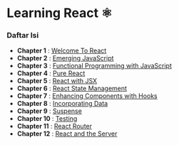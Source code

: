 # Learning React ⚛️

### Daftar Isi

- **Chapter 1** : [Welcome To React](https://github.com/Nivth/Learning_React/tree/main/chapter-01)
- **Chapter 2** : [Emerging JavaScript](https://github.com/Nivth/Learning_React/tree/main/chapter-02)
- **Chapter 3** : [Functional Programming with JavaScript](https://github.com/Nivth/Learning_React/tree/main/chapter-03)
- **Chapter 4** : [Pure React](https://github.com/Nivth/Learning_React/tree/main/chapter-04)
- **Chapter 5** : [React with JSX](https://github.com/Nivth/Learning_React/tree/main/chapter-05)
- **Chapter 6** : [React State Management](https://github.com/Nivth/Learning_React/tree/main/chapter-06)
- **Chapter 7** : [Enhancing Components with Hooks](https://github.com/Nivth/Learning_React/tree/main/chapter-07)
- **Chapter 8** : [Incorporating Data](https://github.com/Nivth/Learning_React/tree/main/chapter-08)
- **Chapter 9** : [Suspense](https://github.com/Nivth/Learning_React/tree/main/chapter-09)
- **Chapter 10** : [Testing](https://github.com/Nivth/Learning_React/tree/main/chapter-10)
- **Chapter 11** : [React Router](https://github.com/Nivth/Learning_React/tree/main/chapter-11)
- **Chapter 12** : [React and the Server](https://github.com/Nivth/Learning_React/tree/main/chapter-12)
